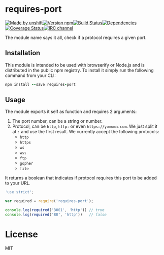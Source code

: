 # requires-port

[![Made by unshift](https://img.shields.io/badge/made%20by-unshift-00ffcc.svg?style=flat-square)](http://unshift.io)[![Version npm](http://img.shields.io/npm/v/requires-port.svg?style=flat-square)](http://browsenpm.org/package/requires-port)[![Build Status](http://img.shields.io/travis/unshiftio/requires-port/master.svg?style=flat-square)](https://travis-ci.org/unshiftio/requires-port)[![Dependencies](https://img.shields.io/david/unshiftio/requires-port.svg?style=flat-square)](https://david-dm.org/unshiftio/requires-port)[![Coverage Status](http://img.shields.io/coveralls/unshiftio/requires-port/master.svg?style=flat-square)](https://coveralls.io/r/unshiftio/requires-port?branch=master)[![IRC channel](http://img.shields.io/badge/IRC-irc.freenode.net%23unshift-00a8ff.svg?style=flat-square)](http://webchat.freenode.net/?channels=unshift)

The module name says it all, check if a protocol requires a given port.

## Installation

This module is intended to be used with browserify or Node.js and is distributed
in the public npm registry. To install it simply run the following command from
your CLI:

```j
npm install --save requires-port
```

## Usage

The module exports it self as function and requires 2 arguments:

1. The port number, can be a string or number.
2. Protocol, can be `http`, `http:` or even `https://yomoma.com`. We just split
   it at `:` and use the first result. We currently accept the following
   protocols:
   - `http`
   - `https`
   - `ws`
   - `wss`
   - `ftp`
   - `gopher`
   - `file`

It returns a boolean that indicates if protocol requires this port to be added
to your URL.

```js
'use strict';

var required = require('requires-port');

console.log(required('3001', 'http')) // true
console.log(required('80', 'http'))   // false
```

# License

MIT

